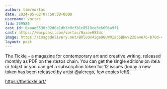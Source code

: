 ```yaml
---
author: tim/vortac
date: 2024-05-02T07:50:38+0000
username: vortac
fid: 209586
cast_id: 0xaae653dc02d0a1db3e9c331c8510ce3e6696a9f1
cast: https://warpcast.com/vortac/0xaae653dc
image: https://imagedelivery.net/BXluQx4ige9GuW0Ia56BHw/220a4e76-b70d-4055-6be8-a5a60d201a00/original
layout: post
---
```

The Tickle – a magazine for contemporary art and creative writing, released monthly as PDF on the /tezos chain. You can get the single editions on /teia or /objkt or you can get a subscription token for 12 issues (today a new token has been released by artist @alcrego, few copies left!).  
  
https://thetickle.art/  

<img src='https://imagedelivery.net/BXluQx4ige9GuW0Ia56BHw/220a4e76-b70d-4055-6be8-a5a60d201a00/original' alt='' referrerpolicy='no-referrer'/>